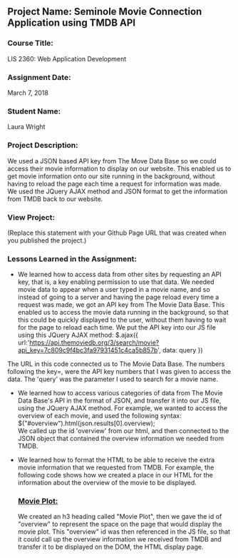## Project Name:  Seminole Movie Connection Application using TMDB API

### Course Title:
LIS 2360:  Web Application Development

### Assignment Date:  
March 7, 2018

### Student Name:  
Laura Wright

### Project Description:
We used a JSON based API key from The Move Data Base so we could access their movie information to display on our website. This enabled us to get movie information onto our site running in the background, without having to reload the page each time a request for information was made. We used the JQuery AJAX method and JSON format to get the information from TMDB back to our website. 

### View Project:
(Replace this statement with your Github Page URL that was created when you 
 published the project.)

### Lessons Learned in the Assignment:
* We learned how to access data from other sites by requesting an API key, that is, a key enabling permission to use that data. We needed movie data to appear when a user typed in a movie name, and so instead of going to a server and having the page reload every time a request was made, we got an API key from The Movie Data Base. This enabled us to access the movie data running in the background, so that this could be quickly displayed to the user, without them having to wait for the page to reload each time. We put the API key into our JS file using this JQuery AJAX method:
$.ajax({
        url:'https://api.themoviedb.org/3/search/movie?api_key=7c809c9f4bc3fa97931451c4ca5b857b',
                data: query
            })
            
The URL in this code connected us to The Movie Data Base. The numbers following the key=, were the API key numbers that I was given to access the data. The 'query' was the parameter I used to search for a movie name.

* We learned how to access various categories of data from The Movie Data Base's API in the format of JSON, and transfer it into our JS file, using the JQuery AJAX method. For example, we wanted to access the overview of each movie, and used the following syntax:
$("#overview").html(json.results[0].overview);   
We called up the id 'overview' from our html, and then connected to the JSON object that contained the overview information we needed from TMDB. 


* We learned how to format the HTML to be able to receive the extra movie information that we requested from TMDB. For example, the following code shows how we created a place in our HTML for the information about the overview of the movie to be displayed.
                        <a href="#" class="list-group-item">
                        <h3 class="list-group-item-heading">Movie Plot:</h3>
                        <p class="list-group-item-text lead text-primary" id="overview"> </p>
                        </a>
We created an h3 heading called "Movie Plot", then we gave the id of "overview" to represent the space on the page that would display the movie plot. This "overview" id was then referenced in the JS file, so that it could call up the overview information we received from TMDB and transfer it to be displayed on the DOM, the HTML display page.
